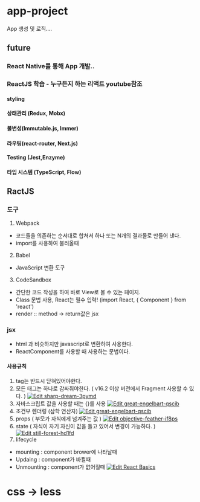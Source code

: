 # app-project
App 생성 및 로직....

## future
### React Native를 통해 App 개발..
### ReactJS 학습 - 누구든지 하는 리액트 youtube참조
#### styling
#### 상태관리 (Redux, Mobx)
#### 불변성(Immutable.js, Immer)
#### 라우팅(react-router, Next.js)
#### Testing (Jest,Enzyme)
#### 타입 시스템 (TypeScript, Flow)


## RactJS
### 도구
1. Webpack 
- 코드들을 의존하는 순서대로 합쳐서 하나 또는 N개의 결과물로 만들어 낸다.
- import를 사용하여 불러올때
2. Babel
- JavaScript 변환 도구
3. CodeSandbox
- 간단한 코드 작성을 하여 바로 View로 볼 수 있는 페이지.
- Class 문법 사용, React는 필수 입력! (import React, { Component } from 'react')
- render :: method -> return값은 jsx

### jsx
- html 과 비슷하지만 javascript로 변환하여 사용한다.
- ReactComponent를 사용할 때 사용하는 문법이다.
#### 사용규칙
1. tag는 반드시 닫혀있어야한다.
2. 모든 태그는 하나로 감싸줘야한다. ( v16.2 이상 버전에서 Fragment 사용할 수 있다. )
[![Edit sharp-dream-3pymd](https://codesandbox.io/static/img/play-codesandbox.svg)](https://codesandbox.io/s/sharp-dream-3pymd?fontsize=14)
3. 자바스크립트 값을 사용할 때는 {}를 사용
[![Edit great-engelbart-qscib](https://codesandbox.io/static/img/play-codesandbox.svg)](https://codesandbox.io/s/great-engelbart-qscib?fontsize=14)
4. 조건부 렌더링 (삼학 연산자)
[![Edit great-engelbart-qscib](https://codesandbox.io/static/img/play-codesandbox.svg)](https://codesandbox.io/s/great-engelbart-qscib?fontsize=14)
5. props ( 부모가 자식에게 넘겨주는 값 )
[![Edit objective-feather-if8ps](https://codesandbox.io/static/img/play-codesandbox.svg)](https://codesandbox.io/s/objective-feather-if8ps?fontsize=14)
6. state ( 자식이 자기 자신이 값을 들고 있어서 변경이 가능하다. )
[![Edit still-forest-hd1fd](https://codesandbox.io/static/img/play-codesandbox.svg)](https://codesandbox.io/s/still-forest-hd1fd?fontsize=14)
7. lifecycle
  - mounting : component brower에 나타날때 
  - Updaing : component가 바뀔때
  - Unmounting : component가 없어질때
  [![Edit React Basics](https://codesandbox.io/static/img/play-codesandbox.svg)](https://codesandbox.io/s/react-basics-h9vci?fontsize=14)










# css -> less 
